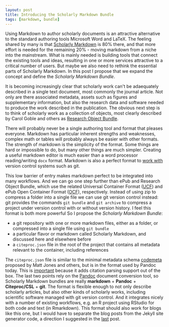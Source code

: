 ```yaml
---
layout: post
title: Introducing the Scholarly Markdown Bundle
tags: [markdown, bundle]
---
```


Using Markdown to author scholarly documents is an attractive alternative to the standard authoring tools Microsoft Word and LaTeX. The feeling shared by many is that [Scholarly Markdown](http://blog.martinfenner.org/2013/06/17/what-is-scholarly-markdown/) is 80% there, and that more effort is needed for the remaining 20% - moving markdown from a niche into the mainstream. What is mainly needed is building tools that connect the existing tools and ideas, resulting in one or more services attractive to a critical number of users. But maybe we also need to rethink the essential parts of Scholarly Markdown. In this post I propose that we expand the concept and define the *Scholarly Markdown Bundle*.<!--more-->

It is becoming increasingly clear that scholarly work can't be adaequately described in a single text document, most commonly the journal article. Not only are there associated metadata, assets such as figures and supplementary information, but also the research data and software needed to produce the work described in the publication. The obvious next step is to think of scholarly work as a collection of objects, most clearly described by Carol Goble and others as [Research Object Bundle](https://researchobject.github.io/specifications/bundle/).

There will probably never be a single authoring tool and format that pleases everyone. Markdown has particular inherent strengths and weaknesses, complex math or tables will probably always be easier with other formats. The strength of markdown is the simplicity of the format. Some things are hard or impossible to do, but many other things are much simpler. Creating a useful markdown editor is much easier than a word processor reading/writing `docx` format. Markdown is also a perfect format to [work with](http://blog.martinfenner.org/2014/08/25/using-microsoft-word-with-git/) version control systems such as git.

This low barrier of entry makes markdown perfect to be integrated into many workflows. And we can go one step further than ePub and Research Object Bundle, which use the related Universal Container Format ([UCF](https://wikidocs.adobe.com/wiki/display/PDFNAV/Universal+Container+Format)) and ePub Open Container Format ([OCF](http://www.idpf.org/epub/301/spec/epub-ocf.html)), respectively. Instead of using zip to compress a folder into a single file we can use git version control instead: git provides the commands `git bundle` and `git archive` to compress a project under version control with or without version history. I feel this format is both more powerful So I propose the *Scholarly Markdown Bundle*:

* a git repository with one or more markdown files, either as a folder, or compressed into a single file using `git bundle`
* a particular flavor or markdown called Scholarly Markdown, and discussed here and elsewhere before
* a `citeproc.json` file in the root of the project that contains all metadata relevant to the container, including references

The `citeproc.json` file is similar to the minimal metadata schema [codemeta](https://github.com/mbjones/codemeta) proposed by Matt Jones and others, but is in the format used by Pandoc today. This is [important](/2013/07/30/citeproc-yaml-for-bibliographies/) because it adds citation parsing support out of the box. The last two points rely on the [Pandoc](http://pandoc.org/) document conversion tool, so Scholarly Markdown bundles are really **markdown** + **Pandoc** + **Citeproc/CSL** + **git**. The format is flexible enough to not only describe scholarly articles, but also other kinds of scholarly works, including scientific software managed with git version control. And it integrates nicely with a number of existing workflows, e.g. an R project using RStudio for both code and text (in Rmarkdown). This format should also work for blogs like this one, but I would have to separate the blog posts from the Jekyll site generator code, a direction I suggested in the [last](/2015/03/23/blogging-beyond-jekyll/) post.
